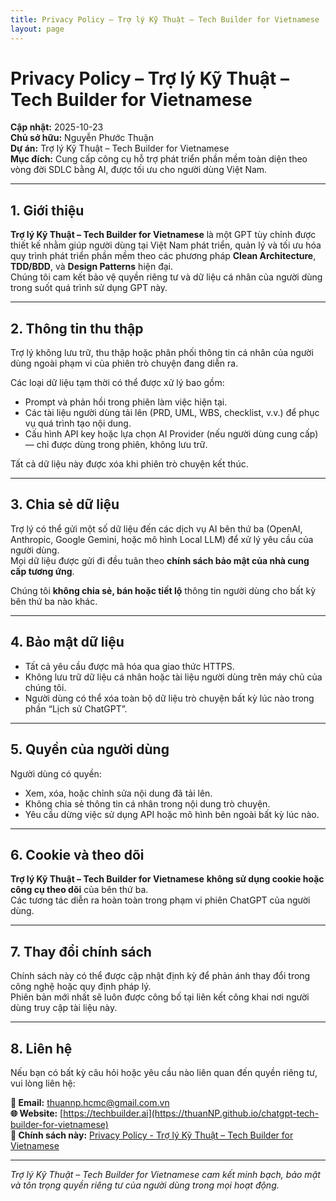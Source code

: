 ```yaml
---
title: Privacy Policy – Trợ lý Kỹ Thuật – Tech Builder for Vietnamese
layout: page
---
```


<!-- Dán nội dung Privacy Policy tại đây -->
# Privacy Policy – Trợ lý Kỹ Thuật – Tech Builder for Vietnamese

**Cập nhật:** 2025-10-23  
**Chủ sở hữu:** Nguyễn Phước Thuận  
**Dự án:** Trợ lý Kỹ Thuật – Tech Builder for Vietnamese  
**Mục đích:** Cung cấp công cụ hỗ trợ phát triển phần mềm toàn diện theo vòng đời SDLC bằng AI, được tối ưu cho người dùng Việt Nam.

---

## 1. Giới thiệu

**Trợ lý Kỹ Thuật – Tech Builder for Vietnamese** là một GPT tùy chỉnh được thiết kế nhằm giúp người dùng tại Việt Nam phát triển, quản lý và tối ưu hóa quy trình phát triển phần mềm theo các phương pháp **Clean Architecture**, **TDD/BDD**, và **Design Patterns** hiện đại.  
Chúng tôi cam kết bảo vệ quyền riêng tư và dữ liệu cá nhân của người dùng trong suốt quá trình sử dụng GPT này.

---

## 2. Thông tin thu thập

Trợ lý không lưu trữ, thu thập hoặc phân phối thông tin cá nhân của người dùng ngoài phạm vi của phiên trò chuyện đang diễn ra.

Các loại dữ liệu tạm thời có thể được xử lý bao gồm:
- Prompt và phản hồi trong phiên làm việc hiện tại.  
- Các tài liệu người dùng tải lên (PRD, UML, WBS, checklist, v.v.) để phục vụ quá trình tạo nội dung.  
- Cấu hình API key hoặc lựa chọn AI Provider (nếu người dùng cung cấp) — chỉ được dùng trong phiên, không lưu trữ.  

Tất cả dữ liệu này được xóa khi phiên trò chuyện kết thúc.

---

## 3. Chia sẻ dữ liệu

Trợ lý có thể gửi một số dữ liệu đến các dịch vụ AI bên thứ ba (OpenAI, Anthropic, Google Gemini, hoặc mô hình Local LLM) để xử lý yêu cầu của người dùng.  
Mọi dữ liệu được gửi đi đều tuân theo **chính sách bảo mật của nhà cung cấp tương ứng**.  

Chúng tôi **không chia sẻ, bán hoặc tiết lộ** thông tin người dùng cho bất kỳ bên thứ ba nào khác.

---

## 4. Bảo mật dữ liệu

- Tất cả yêu cầu được mã hóa qua giao thức HTTPS.  
- Không lưu trữ dữ liệu cá nhân hoặc tài liệu người dùng trên máy chủ của chúng tôi.  
- Người dùng có thể xóa toàn bộ dữ liệu trò chuyện bất kỳ lúc nào trong phần “Lịch sử ChatGPT”.  

---

## 5. Quyền của người dùng

Người dùng có quyền:
- Xem, xóa, hoặc chỉnh sửa nội dung đã tải lên.  
- Không chia sẻ thông tin cá nhân trong nội dung trò chuyện.  
- Yêu cầu dừng việc sử dụng API hoặc mô hình bên ngoài bất kỳ lúc nào.  

---

## 6. Cookie và theo dõi

**Trợ lý Kỹ Thuật – Tech Builder for Vietnamese** **không sử dụng cookie hoặc công cụ theo dõi** của bên thứ ba.  
Các tương tác diễn ra hoàn toàn trong phạm vi phiên ChatGPT của người dùng.

---

## 7. Thay đổi chính sách

Chính sách này có thể được cập nhật định kỳ để phản ánh thay đổi trong công nghệ hoặc quy định pháp lý.  
Phiên bản mới nhất sẽ luôn được công bố tại liên kết công khai nơi người dùng truy cập tài liệu này.

---

## 8. Liên hệ

Nếu bạn có bất kỳ câu hỏi hoặc yêu cầu nào liên quan đến quyền riêng tư, vui lòng liên hệ:

**📧 Email:** thuannp.hcmc@gmail.com.vn  
**🌐 Website:** [https://techbuilder.ai](https://thuanNP.github.io/chatgpt-tech-builder-for-vietnamese)  
**📄 Chính sách này:** [Privacy Policy - Trợ lý Kỹ Thuật – Tech Builder for Vietnamese](https://thuanNP.github.io/chatgpt-tech-builder-for-vietnamese/privacy-policy) 

---

*Trợ lý Kỹ Thuật – Tech Builder for Vietnamese cam kết minh bạch, bảo mật và tôn trọng quyền riêng tư của người dùng trong mọi hoạt động.*
